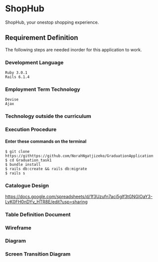 # ShopHub

ShopHub, your onestop shopping experience.

## Requirement Definition

The following steps are needed inorder for this application to work.

### Development Language

```
Ruby 3.0.1
Rails 6.1.4
```

### Employment Term Technology

```
Devise
Ajax
```

### Technology outside the curriculum

### Execution Procedure

#### Enter these commands on the terminal

```
$ git clone https://githttps://github.com/NorahNgatjizeko/GraduationApplication
$ cd Graduation_task1
$ bundle install
$ rails db:create && rails db:migrate
$ rails s
```

### Catalogue Design

https://docs.google.com/spreadsheets/d/1f3Uzufn7aci5gIf3tGNGlOaY3-LyK0FH0nDYv_HTR8E/edit?usp=sharing

### Table Definition Document

### Wireframe

### Diagram

### Screen Transition Diagram
